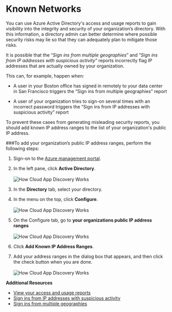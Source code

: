 <properties 
    pageTitle="Known Networks | Microsoft Azure" 
    description="By configuring known networks, you can avoid having IP addresses that are owned by your organization included in the Sign ins from multiple geographies and Sign ins from IP addresses with suspicious activity reports." 
    services="active-directory" 
    documentationCenter="" 
    authors="markusvi" 
    manager="msStevenPo"  
    editor=""/>

<tags 
    ms.service="active-directory" 
    ms.workload="identity" 
    ms.tgt_pltfrm="na" 
    ms.devlang="na" 
    ms.topic="article" 
    ms.date="12/01/2015" 
    ms.author="markvi"/>

# Known Networks


You can use Azure Active Directory's access and usage reports to gain visibility into the integrity and security of your organization’s directory. With this information, a directory admin can better determine where possible security risks may lie so that they can adequately plan to mitigate those risks.

It is possible that the “*Sign ins from multiple geographies*” and “*Sign ins from IP addresses with suspicious activity*” reports incorrectly flag IP addresses that are actually owned by your organization. 

This can, for example, happen when: 

- A user in your Boston office has signed in remotely to your data center in San Francisco triggers the “Sign ins from multiple geographies” report 

- A user of your organization tries to sign-on several times with an incorrect password triggers the “Sign ins from IP addresses with suspicious activity” report 

To prevent these cases from generating misleading security reports, you should add known IP address ranges to the list of your organization's public IP address.    


###To add your organization’s public IP address ranges, perform the following steps: 

1.  Sign-on to the [Azure management portal](https://manage.windowsazure.com).

2.  In the left pane, click **Active Directory**. <br><br>![How Cloud App Discovery Works](./media/active-directory-known-networks/known-netwoks-01.png)

3.  In the **Directory** tab, select your directory.

4.  In the menu on the top, click **Configure**. <br><br>![How Cloud App Discovery Works](./media/active-directory-known-networks/known-netwoks-02.png)

5.  On the Configure tab, go to **your organizations public IP address ranges** <br><br>![How Cloud App Discovery Works](./media/active-directory-known-networks/known-netwoks-03.png)

6.  Click **Add Known IP Address Ranges**.

7.  Add your address ranges in the dialog box that appears, and then click the check button  when you are done. <br><br>![How Cloud App Discovery Works](./media/active-directory-known-networks/known-netwoks-04.png)


**Additional Resources**


* [View your access and usage reports](active-directory-view-access-usage-reports.md)
* [Sign ins from IP addresses with suspicious activity](active-directory-reporting-sign-ins-from-ip-addresses-with-suspicious-activity.md)
* [Sign ins from multiple geographies](active-directory-reporting-sign-ins-from-multiple-geographies.md)






<!--HONumber=Mar16_HO4-->


